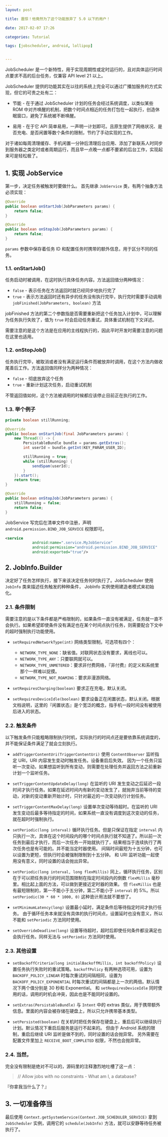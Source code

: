 ```yaml
---
layout: post

title: 震惊！他竟然为了这个功能放弃了 5.0 以下的用户！

date: 2017-02-07 17:26

categories: Tutorial

tags: [jobscheduler, android, lollipop]


---
```


JobScheduler 是一个新特性，用于实现周期性或定时运行的，且对具体运行时间点要求不高的后台任务，仅兼容 API level 21 以上。

JobScheduler 提供的功能其实在以往的系统上完全可以通过广播加服务的方式实现，但它的可贵之处有二：

- 节能 - 在于通过 JobScheduler 计划的任务会经过系统调度，以类似某些 ROM 中对齐唤醒的机制，把数个时间点相近的任务打包在一起执行，创造休眠窗口，避免了系统被不断唤醒。

- 易用 - 在于它 API 简单易用，一声明一计划即可。且原生提供了网络状况、是否充电、是否闲置等数个条件的限制，节约了手动实现的工作。

对于诸如每周清理缓存、手机闲置一分钟后清理后台应用、添加了新联系人时同步到服务器之类定时或者周期运行，而且早一点晚一点都不要紧的后台工作，实现起来可是轻松极了。

## 1. 实现 JobService

第一步，决定任务被触发时要做什么。
首先继承 `JobService` 类，有两个抽象方法必须实现：

``` java
@Override
public boolean onStartJob(JobParameters params) {
    return false;
}

@Override
public boolean onStopJob(JobParameters params) {
    return false;
}
```

`params` 参数中保存着任务 ID 和配置任务时携带的额外信息，用于区分不同的任务。

### 1.1. onStartJob()

任务启动时被调用，在这时执行具体任务内容。方法返回值分两种情况：
- `false` - 表示任务在方法返回时就已经同步地执行完了
- `true` - 表示方法返回时还有异步的任务没有执行完毕，执行完时需要手动调用 `jobFinished(JobParameters, boolean)` 方法

jobFinished 方法的第二个参数指是否需要重新把这个任务加入计划中，可以理解为任务执行失败了，值为 `true` 时会启动任务重试，具体重试机制在下文详述。

需要注意的是这个方法是在应用的主线程执行的，因此平时开发时需要注意的问题在这里也适用。

### 1.2. onStopJob()

任务执行完毕，被取消或者没有满足运行条件而被放弃时调用，在这个方法内做收尾善后工作。方法返回值同样分为两种情况：
- `false` - 彻底放弃这个任务
- `true` - 重新计划这次任务，启动重试机制

不管返回值如何，这个方法被调用的时候都应该停止目前正在执行的工作。

### 1.3. 举个例子

``` java
private boolean stillRunning;

@Override
public boolean onStartJob(final JobParameters params) {
    new Thread(() -> {
        PersistableBundle bundle = params.getExtras();
        int userId = bundle.getInt(KEY_PARAM_USER_ID);

        stillRunning = true;
        while (stillRunning) {
            sendSpam(userId);
        }
    }).start();
    return true;
}

@Override
public boolean onStopJob(JobParameters params) {
    stillRunning = false;
    return false;
}
```

JobService 写完后在清单文件中注册，声明 `android.permission.BIND_JOB_SERVICE` 权限即可。

``` xml
<service
            android:name=".service.MyJobService"
            android:permission="android.permission.BIND_JOB_SERVICE"
            android:exported="true"/>
```

## 2. JobInfo.Builder

决定好了任务怎样执行，接下来该决定任务何时执行了。JobScheduler 使用 `JobInfo` 类来描述任务触发的种种条件， JobInfo 实例使用建造者模式来初始化。

### 2.1. 条件限制

需要注意的是以下条件都是严格限制的，如果条件一直没有被满足，任务就一直不会执行。如果希望即使条件没有满足也在某个时间点执行任务，则需要配合下文中的超时强制执行功能使用。

- ```setRequiredNetworkType(int)```
网络类型限制，可选项有四个：
  + `NETWORK_TYPE_NONE`：缺省值。对联网状态没有要求，离线也可以。
  + `NETWORK_TYPE_ANY`：只要联网就可以。
  + `NETWORK_TYPE_UNMETERED`：要求非付费网络，『非付费』的定义和系统里那个一样难以捉摸。
  + `NETWORK_TYPE_NOT_ROAMING`：要求非漫游网络。

- ```setRequiresCharging(boolean)```
要求正在充电，默认关闭。

- ```setRequiresDeviceIdle(boolean)```
要求设备正在闲置状态，默认关闭。根据文档说明，这里的『闲置状态』是个宽泛的概念，指手机一段时间没有被使用后进入的状态。

### 2.2. 触发条件

以下触发条件只能粗略限制执行时机，实际执行的时间点还是要依靠系统调度的，并不能保证条件满足了就会立刻执行。

- ```addTriggerContentUri(TriggerContentUri)```
使用 `ContentObserver` 监听指定 URI，URI 内容发生变动时触发任务。设备重启后失效。
因为一个任务只监听一次变动，如果想监听到所有变动，则需要在处理任务并返回方法之前重新计划一个监听任务。

- ```setTriggerContentUpdateDelay(long)```
在监听的 URI 发生变动之后延迟一段时间才执行任务。如果在延迟时间内有新的变动发生了，就抛弃当前等待的变动，对新的变动重新开始计时，只针对最近的一次变动执行计划任务。

- ```setTriggerContentMaxDelay(long)```
设置单次变动等待超时。在监听的 URI 发生变动后最多等待指定的时间，如果系统一直没有调度到这次变动的任务，就在超时时强制执行。

- ```setPeriodic(long interval)```
循环执行任务。但是只保证在指定 `interval` 内只执行一次，具体在这个时间段内的哪个时间点执行就不知道了。所以前一次任务到最后才执行，而后一次任务一开始就执行了，结果相当于连续执行了两次任务也是有可能的。并不能当定时器使用。
间隔时间最短为十五分钟，也可以设置为更短，但执行时会被强制限制到十五分钟。
和 URI 监听功能一起使用没有意义，同时设置的话会抛出异常。

- ```setPeriodic(long interval, long flexMillis)```
同上，循环执行任务，区别在于可以把任务执行的时间范围限制在指定时间段内的倒数 `flexMillis` 毫秒里。相比起上面的方法，可以做到更接近定时器的效果。
但 `flexMillis` 也是有最短限制的，第一不能小于五分钟，第二不能小于 `interval` 的 5%。所以 `setPeriodic(30 * 60 * 1000, 0)` 这种诡计用法就不要想了。

- ```setMinimumLatency(long)```
设置最小延时，满足条件后等待指定时间才执行任务。
由于循环任务本来就没有具体的执行时间点，设置延时也没有意义，所以不能和 `setPeriodic` 方法同时使用。

- ```setOverrideDeadline(long)```
设置等待超时，超时后即使任何条件都没满足也会执行任务。同样无法与 `setPeriodic` 方法同时使用。

### 2.3. 其他设置

- ```setBackoffCriteria(long initialBackoffMillis, int backoffPolicy)```
设置任务执行失败时的重试策略。`backoffPolicy` 有两种选项可用，设置为 `BACKOFF_POLICY_LINEAR` 时每次重试的间隔相同，设置为 `BACKOFF_POLICY_EXPONENTIAL` 时每次重试的间隔都是上一次的两倍。默认情况下两个值分别是 30 秒和 Exponential。
和 `setRequiresDeviceIdle` 同时使用的话，调用的时机会冲突，因此也是不能同时设置的。

- ```setExtras(PersistableBundle)```
与 `Intent` 中的 extras 类似，用于携带额外信息。里面的内容会被存储在硬盘上，所以只允许携带基本类型。

- ```setPersisted(boolean)```
在关机时把任务保存在硬盘上，重启后可以继续执行计划。默认情况下重启后服务是运行不起来的。
但由于 Android 系统的限制，重启后继续 URI 监听是做不到的，同时设置的话会抛异常。
另外需要在配置文件里加上 `RECEIVE_BOOT_COMPLETED` 权限，不然也会抛异常。

### 2.4. 当然，

完全没有限制是绝对不可以的，源码里的注释激烈地吐槽了这一点：

> // Allow jobs with no constraints - What am I, a database?

『你拿我当什么了？』

## 3. 一切准备停当

最后使用 `Context.getSystemService(Context.JOB_SCHEDULER_SERVICE)` 拿到 `JobScheduler` 实例，调用它的 `schedule(JobInfo)` 方法，就可以安静等待任务被执行了。